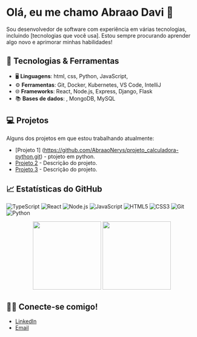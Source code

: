 # Olá, eu me chamo Abraao Davi 👋 


Sou desenvolvedor de software com experiência em várias tecnologias, incluindo [tecnologias que você usa]. Estou sempre procurando aprender algo novo e aprimorar minhas habilidades!

## 🚀 Tecnologias & Ferramentas

- 🖥️ **Linguagens**: html, css, Python, JavaScript,
- ⚙️ **Ferramentas**: Git, Docker, Kubernetes, VS Code, IntelliJ
- 🌐 **Frameworks**: React, Node.js, Express, Django, Flask
- 📚 **Bases de dados**: , MongoDB, MySQL

## 💻 Projetos

Alguns dos projetos em que estou trabalhando atualmente:

- [Projeto 1] (https://github.com/AbraaoNerys/projeto_calculadora-python.git) - ptojeto em python.
- [Projeto 2](https://github.com/seunome/projeto2) - Descrição do projeto.
- [Projeto 3](https://github.com/seunome/projeto3) - Descrição do projeto.

## 📈 Estatísticas do GitHub
![TypeScript](https://img.shields.io/badge/-TypeScript-3178C6?style=flat-square&logo=typescript&logoColor=white)
![React](https://img.shields.io/badge/-React-61DAFB?style=flat-square&logo=react&logoColor=black)
![Node.js](https://img.shields.io/badge/-Node.js-339933?style=flat-square&logo=node.js&logoColor=white)
![JavaScript](https://img.shields.io/badge/-JavaScript-F7DF1E?style=flat-square&logo=javascript&logoColor=black)
![HTML5](https://img.shields.io/badge/-HTML5-E34F26?style=flat-square&logo=html5&logoColor=white)
![CSS3](https://img.shields.io/badge/-CSS3-1572B6?style=flat-square&logo=css3&logoColor=white)
![Git](https://img.shields.io/badge/-Git-F05032?style=flat-square&logo=git&logoColor=white)
![Python](https://img.shields.io/badge/-Python-3776AB?style=flat-square&logo=python&logoColor=white)

<div align="center">
  <img height="180em" src="https://github-readme-stats.vercel.app/api?username=GabrielMacedoB&show_icons=true&theme=dracula&include_all_commits=true&count_private=true"/>
  <img height="180em" src="https://github-readme-stats.vercel.app/api/top-langs/?username=GabrielMacedoB&layout=compact&langs_count=7&theme=dracula"/>
</div>


## 🧑‍💻 Conecte-se comigo!

- [LinkedIn](https://www.linkedin.com/in/abra%C3%A3o-davi-nerys-frutuoso-692583213/)
- [Email](abraaonerysfrutuoso123@gmail.com)


